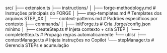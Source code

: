 src/
├── extension.ts
├── instructions/
│   ├── forge-methodology.md      # Instruções principais do FORGE
│   ├── step-templates.md         # Templates dos arquivos STEP_XX
│   └── context-patterns.md       # Padrões específicos por contexto
├── commands/
│   ├── initForge.ts             # Cria .forge/config.json mínimo
│   ├── createStep.ts            # Injeta contexto + cria STEP
│   └── completeStep.ts          # Propaga regras automaticamente
└── utils/
    ├── contextManager.ts        # Injeta instruções no Copilot
    └── stepManager.ts           # Gerencia STEPs e acumulação
